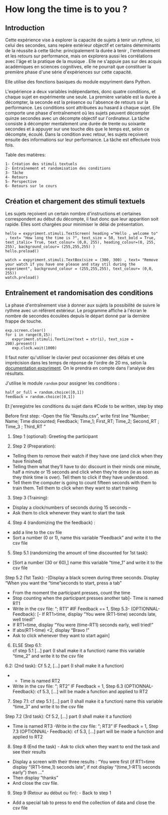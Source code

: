 # How long the time is to you ?

## Introduction

Cette expérience vise à explorer la capacité de sujets à tenir un rythme, ici celui des secondes, sans repère extérieur objectif et certains déterminants de la réussite à cette tâche: principalement la durée à tenir , l'entraînement et les retours sur performance, mais on explorera aussi les corrélations avec l'âge et la pratique de la musique . Elle ne s'appuie pas sur des acquis académiques en sciences cognitives, elle ne pourrait que constituer la première phase d'une série d'expériences sur cette capacité. 

Elle utilise des fonctions basiques du module expyriment dans Python.

L'expérience a deux variables indépendantes, donc quatre conditions, et chaque sujet en expérimente une seule. La première variable est la durée à décompter, la seconde est la présence ou l'absence de retours sur la performance. Les conditions sont attribuées au hasard à chaque sujet. Elle comporte une phase d'entraînement où les sujets peuvent décompter quinze secondes avec un décompte objectif sur l'ordinateur.
La tâche consiste à décompter mentalement une durée de trente ou soixante secondes et à appuyer sur une touche dès que le temps est, selon ce décompte, écoulé. Dans la condition avec retour, les sujets reçoivent ensuite des informations sur leur performance. La tâche est effectuée trois fois.  

 Table des matières:
 ```
 1- Création des stimuli textuels
 2- Entraînement et randomisation des conditions
 3- Tâche
 4- Retours
 5- Perspective
 6- Retours sur le cours
 ```
 ## Création et chargement des stimuli textuels
 
 Les sujets reçoivent un certain nombre d'instructions et certaines correspondent au début du décompte, il faut donc que leur apparition soit rapide. Elles sont chargées pour minimiser le délai de présentation.
 
 ```
 hello = expyriment.stimuli.TextScreen( heading ="Hello , welcome to"  , text= "How long the time is ?", text_size = 50, text_bold = True, text_italic= True, text_colour= (0,0, 255), heading_colour=(0, 255, 255), background_colour= (255,255,255) )
hello.preload()

watch = expyriment.stimuli.TextBox(size = (300, 300) , text= "Remove your watch if you have one please and stay stil during the experiment", background_colour = (255,255,255), text_colour= (0,0, 255))
watch.preload()

```
## Entraînement et randomisation des conditions

La phase d'entraînement vise à donner aux sujets la possibilité de suivre le rythme avec un référent extérieur. Le programme affiche à l'écran le nombre de secondes écoulées depuis le départ donné par la dernière frappe de touche. 
 ```
 exp.screen.clear()
for i in range(0,15):
    expyriment.stimuli.TextLine(text = str(i), text_size = 200).present()
    exp.clock.wait(1000)
```
 Il faut noter qu'utiliser le clavier peut occasionner des délais et une imprécision dans les temps de réponse de l'ordre de 20 ms, selon la [documentation expyriment](https://docs.expyriment.org/Timing.html). On le prendra en compte dans l'analyse des résultats.
 
J'utilise le module `random` pour assigner les conditions :
```
half_or_full = random.choice([0,1])
feedback = random.choice([0,1])
```
Et j'enregistre les conditions du sujet dans 
#Code to be written, step by step
 
 Before first step: -Open the file “Results.csv”, write first line “Number; Name; Time discounted; Feedback; Time_1; First_RT; Time_2; Second_RT ; Time_3 ; Third_RT ” 

1. Step 1 (optional): 
Greeting the participant

2. Step 2 (Preparation): 
- Telling them to remove their watch if they have one (and click when they have finished)
-	Telling them what they’ll have to do: discount in their minds one minute, half a minute or 15 seconds and click when they’re done (ie as soon as they think time is over). Tell them to click if they have understood.
-	Tell them the computer is going to count fifteen seconds with them to train them. Tell them to click when they want to start training

3. Step 3 (Training): 
- Display a clock/numbers of seconds during 15 seconds – 
-	Ask them to click whenever they want to start the task

4. Step 4 (randomizing the the feedback) : 
- add a line to the csv file 
-	Sort a number (0 or 1), name this variable “Feedback” and write it to the csv file

5. Step 5.1 (randomizing the amount of time discounted for 1st task): 
- [Sort a number (30 or 60),] name this variable “time_1” and write it to the csv file

 Step 5.2 (1st Task): 
-[Display a black screen during three seconds. Display “When you want the “time”seconds to start, press a tab”
-	From the moment the participant presses, count the time 
-	Stop counting when the participant presses another tab]- Time is named RT1
-	Write in the csv file: “; RT1” 
#IF Feedback == 1, Step 5.3- (OPTIONNAL- Feedback): 
[- If RT1>time, display “You were (RT1-time) seconds late, well tried!”
-	If RT1<time, display “You were (time-RT1) seconds early, well tried!”
-	If abs(RT1-time) <2, display “Bravo !”
-	Ask to click whenever they want to start again]

6. ELSE Step 6.1:  
cf step 5.1 […] part (I shall make it a function) name this variable “time_2” and write it to the csv file 
 
  6.2: (2nd task): 
 Cf 5.2, […] part (I shall make it a function)
-	- Time is named RT2
-	Write in the csv file: “; RT2”
IF Feedback = 1, Step 6.3 (OPTIONNAL- Feedback): cf 5.3, […] will be made a function and applied to RT2

7. Step 7.1: 
cf step 5.1 […]  part (I shall make it a function) name this variable “time_3” and write it to the csv file 

Step 7.2 (3rd task): Cf 5.2, […]  part (I shall make it a function)
- Time is named RT3 -Write in the csv file: “; RT3”
 IF Feedback = 1, Step 7.3 (OPTIONNAL- Feedback): cf 5.3, […]  part will be made a function and applied to RT2

8. Step 8 (End the task) - Ask to click when they want to end the task and see their results
- Display a screen with their three results : “You were first (if RT1>time display “(RT1-time_1) seconds late”, if not display “(time_1-RT1) seconds early”) then …”
-	Then display “thanks”
-	And close the csv file.
9. Step 9 (Retour au début ou fin): - Back to step 1
-	Add a special tab to press to end the collection of data and close the csv file
